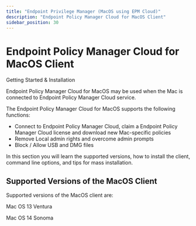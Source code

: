 ```yaml
---
title: "Endpoint Privilege Manager (MacOS using EPM Cloud)"
description: "Endpoint Policy Manager Cloud for MacOS Client"
sidebar_position: 30
---
```


# Endpoint Policy Manager Cloud for MacOS Client

Getting Started & Installation

Endpoint Policy Manager Cloud for MacOS may be used when the Mac is connected to Endpoint Policy
Manager Cloud service.

The Endpoint Policy Manager Cloud for MacOS supports the following functions:

- Connect to Endpoint Policy Manager Cloud, claim a Endpoint Policy Manager Cloud license and
  download new Mac-specific policies
- Remove Local admin rights and overcome admin prompts
- Block / Allow USB and DMG files

In this section you will learn the supported versions, how to install the client, command line
options, and tips for mass installation.

## Supported Versions of the MacOS Client

Supported versions of the MacOS client are:

Mac OS 13 Ventura

Mac OS 14 Sonoma
